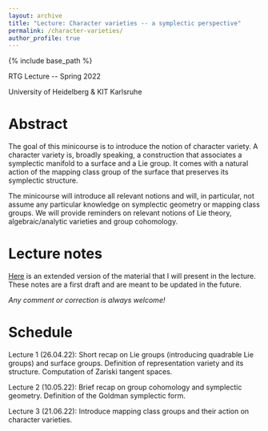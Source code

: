 ```yaml
---
layout: archive
title: "Lecture: Character varieties -- a symplectic perspective"
permalink: /character-varieties/
author_profile: true
---
```


{% include base_path %}

RTG Lecture -- Spring 2022

University of Heidelberg & KIT Karlsruhe

# Abstract

The goal of this minicourse is to introduce the notion of character variety. A character variety is, broadly speaking, a construction that associates a symplectic manifold to a surface and a Lie group. It comes with a natural action of the mapping class group of the surface that preserves its symplectic structure.

The minicourse will introduce all relevant notions and will, in particular, not assume any particular knowledge on symplectic geometry or mapping class groups. We will provide reminders on relevant notions of Lie theory, algebraic/analytic varieties and group cohomology.

# Lecture notes

[Here](http://arnaudmaret.github.io/files/character-varieties.pdf) is an extended version of the material that I will present in the lecture. These notes are a first draft and are meant to be updated in the future. 

_Any comment or correction is always welcome!_

# Schedule

Lecture 1 (26.04.22): Short recap on Lie groups (introducing quadrable Lie groups) and surface groups. Definition of representation variety and its structure. Computation of Zariski tangent spaces.

Lecture 2 (10.05.22): Brief recap on group cohomology and symplectic geometry. Definition of the Goldman symplectic form.

Lecture 3 (21.06.22): Introduce mapping class groups and their action on character varieties.
